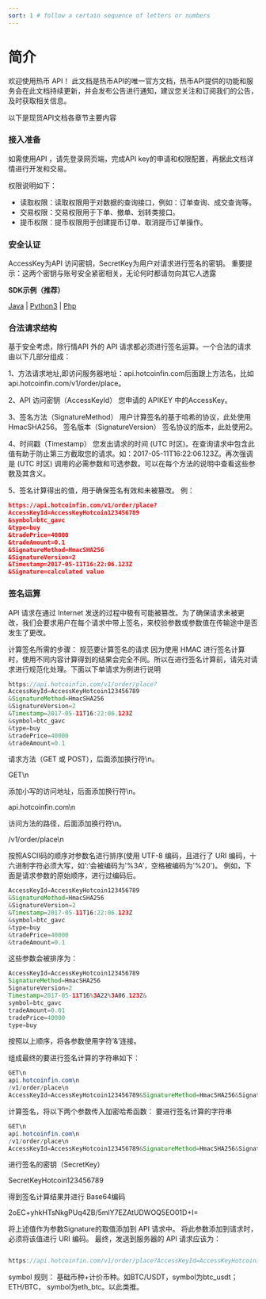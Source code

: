 ```yaml
---
sort: 1 # follow a certain sequence of letters or numbers
---
```

# 简介
欢迎使用热币 API！
此文档是热币API的唯一官方文档，热币API提供的功能和服务会在此文档持续更新，并会发布公告进行通知，建议您关注和订阅我们的公告，及时获取相关信息。

以下是现货API文档各章节主要内容

### 接入准备
如需使用API ，请先登录网页端，完成API key的申请和权限配置，再据此文档详情进行开发和交易。

权限说明如下：
* 读取权限：读取权限用于对数据的查询接口，例如：订单查询、成交查询等。
* 交易权限：交易权限用于下单、撤单、划转类接口。
* 提币权限：提币权限用于创建提币订单、取消提币订单操作。

### 安全认证
AccessKey为API 访问密钥，SecretKey为用户对请求进行签名的密钥。 重要提示：这两个密钥与账号安全紧密相关，无论何时都请勿向其它人透露

<b>SDK示例（推荐）</b>

 [Java](https://github.com/hotcoinex/openapi/blob/master/ApiDemo.java)  | [Python3](https://github.com/hotcoinex/openapi/blob/master/ApiDemo.py) |  [Php](https://github.com/hotcoinex/openapi/blob/master/Demo.php)


### 合法请求结构
基于安全考虑，除行情API 外的 API 请求都必须进行签名运算。一个合法的请求由以下几部分组成：

1、方法请求地址,即访问服务器地址：api.hotcoinfin.com后面跟上方法名，比如api.hotcoinfin.com/v1/order/place。 

2、API 访问密钥（AccessKeyId） 您申请的 APIKEY 中的AccessKey。

3、签名方法（SignatureMethod） 用户计算签名的基于哈希的协议，此处使用 HmacSHA256。
签名版本（SignatureVersion） 签名协议的版本，此处使用2。

4、时间戳（Timestamp） 您发出请求的时间 (UTC 时区)。在查询请求中包含此值有助于防止第三方截取您的请求。如：2017-05-11T16:22:06.123Z。再次强调是 (UTC 时区)
调用的必需参数和可选参数。可以在每个方法的说明中查看这些参数及其含义。

5、签名计算得出的值，用于确保签名有效和未被篡改。
例：
```json
https://api.hotcoinfin.com/v1/order/place?
AccessKeyId=AccessKeyHotcoin123456789
&symbol=btc_gavc
&type=buy
&tradePrice=40000
&tradeAmount=0.1
&SignatureMethod=HmacSHA256
&SignatureVersion=2
&Timestamp=2017-05-11T16:22:06.123Z
&Signature=calculated value
```


### 签名运算
API 请求在通过 Internet 发送的过程中极有可能被篡改。为了确保请求未被更改，我们会要求用户在每个请求中带上签名，来校验参数或参数值在传输途中是否发生了更改。

计算签名所需的步骤：
规范要计算签名的请求
因为使用 HMAC 进行签名计算时，使用不同内容计算得到的结果会完全不同。所以在进行签名计算前，请先对请求进行规范化处理。下面以下单请求为例进行说明

```java
https://api.hotcoinfin.com/v1/order/place?
AccessKeyId=AccessKeyHotcoin123456789
&SignatureMethod=HmacSHA256
&SignatureVersion=2
&Timestamp=2017-05-11T16:22:06.123Z
&symbol=btc_gavc
&type=buy
&tradePrice=40000
&tradeAmount=0.1
```

请求方法（GET 或 POST），后面添加换行符\n。

GET\n

添加小写的访问地址，后面添加换行符\n。

api.hotcoinfin.com\n

访问方法的路径，后面添加换行符\n。

/v1/order/place\n

按照ASCII码的顺序对参数名进行排序(使用 UTF-8 编码，且进行了 URI 编码，十六进制字符必须大写，如‘:’会被编码为'%3A'，空格被编码为'%20')。
例如，下面是请求参数的原始顺序，进行过编码后。

```java
AccessKeyId=AccessKeyHotcoin123456789
&SignatureMethod=HmacSHA256
&SignatureVersion=2
&Timestamp=2017-05-11T16:22:06.123Z
&symbol=btc_gavc
&type=buy
&tradePrice=40000
&tradeAmount=0.1
```

这些参数会被排序为：

```java
AccessKeyId=AccessKeyHotcoin123456789
SignatureMethod=HmacSHA256
SignatureVersion=2
Timestamp=2017-05-11T16%3A22%3A06.123Z&
symbol=btc_gavc
tradeAmount=0.01
tradePrice=40000
type=buy
```

按照以上顺序，将各参数使用字符’&’连接。


组成最终的要进行签名计算的字符串如下：

```java
GET\n
api.hotcoinfin.com\n
/v1/order/place\n
AccessKeyId=AccessKeyHotcoin123456789&SignatureMethod=HmacSHA256&SignatureVersion=2&Timestamp=2017-05-11T16%3A22%3A06.123Z&symbol=btc_gavc&tradeAmount=0.1&tradePrice=40000&type=buy
```
计算签名，将以下两个参数传入加密哈希函数：
要进行签名计算的字符串

```java
GET\n
api.hotcoinfin.com\n
/v1/order/place\n
AccessKeyId=AccessKeyHotcoin123456789&SignatureMethod=HmacSHA256&SignatureVersion=2&Timestamp=2017-05-11T16%3A22%3A06.123Z&symbol=btc_gavc&tradeAmount=0.1&tradePrice=40000&type=buy
```
进行签名的密钥（SecretKey）

SecretKeyHotcoin123456789

得到签名计算结果并进行 Base64编码

2oEC+yhkHTsNkgPUq4ZB/5mlY7EZAtUDWOQ5EO01D+I=

将上述值作为参数Signature的取值添加到 API 请求中。 将此参数添加到请求时，必须将该值进行 URI 编码。
最终，发送到服务器的 API 请求应该为：

```java

https://api.hotcoinfin.com/v1/order/place?AccessKeyId=AccessKeyHotcoin123456789&SignatureMethod=HmacSHA256&SignatureVersion=2&Timestamp=2017-05-11T16%3A22%3A06.123Z&symbol=btc_gavc&tradeAmount=0.1&tradePrice=40000&type=buy&Signature=2oEC%2ByhkHTsNkgPUq4ZB%2F5mlY7EZAtUDWOQ5EO01D%2BI%3D
```
symbol 规则： 基础币种+计价币种。如BTC/USDT，symbol为btc_usdt；ETH/BTC， symbol为eth_btc。以此类推。
